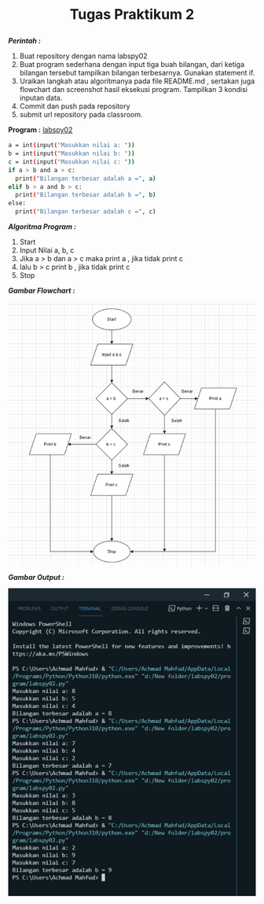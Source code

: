 # <p align="center"> **Tugas Praktikum 2**

***Perintah :***
1. Buat repository dengan nama labspy02
2. Buat program sederhana dengan input tiga buah bilangan, dari ketiga bilangan
tersebut tampilkan bilangan terbesarnya. Gunakan statement if.
3. Uraikan langkah atau algoritmanya pada file README.md , sertakan juga flowchart
dan screenshot hasil eksekusi program. Tampilkan 3 kondisi inputan data.
4. Commit dan push pada repository
5. submit url repository pada classroom.

**Program :** [labspy02](program/labspy02.py)
```sh
a = int(input("Masukkan nilai a: "))
b = int(input("Masukkan nilai b: "))
c = int(input("Masukkan nilai c: "))
if a > b and a > c:
  print("Bilangan terbesar adalah a =", a)
elif b > a and b > c:
  print("Bilangan terbesar adalah b =", b)
else:
  print("Bilangan terbesar adalah c =", c)
```


***Algoritma Program :***
1. Start
2. Input Nilai a, b, c
3. Jika a > b dan a > c maka print a , jika tidak print c
4. lalu b > c print b , jika tidak print c
5. Stop


***Gambar Flowchart :***

![.](flowchart/flowchart.png)

***Gambar Output :***

![.](output/outputprogram.png)
